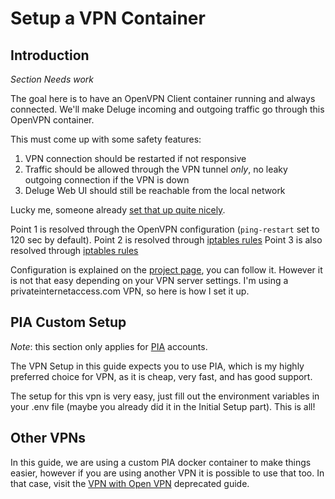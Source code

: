 # Setup a VPN Container

## Introduction

_Section Needs work_

The goal here is to have an OpenVPN Client container running and always connected. We'll make Deluge incoming and outgoing traffic go through this OpenVPN container.

This must come up with some safety features:

1. VPN connection should be restarted if not responsive
1. Traffic should be allowed through the VPN tunnel _only_, no leaky outgoing connection if the VPN is down
1. Deluge Web UI should still be reachable from the local network

Lucky me, someone already [set that up quite nicely](https://github.com/dperson/openvpn-client).

Point 1 is resolved through the OpenVPN configuration (`ping-restart` set to 120 sec by default).
Point 2 is resolved through [iptables rules](https://github.com/dperson/openvpn-client/blob/master/openvpn.sh#L52-L87)
Point 3 is also resolved through [iptables rules](https://github.com/dperson/openvpn-client/blob/master/openvpn.sh#L104)

Configuration is explained on the [project page](https://github.com/dperson/openvpn-client), you can follow it.
However it is not that easy depending on your VPN server settings.
I'm using a privateinternetaccess.com VPN, so here is how I set it up.

## PIA Custom Setup

_Note_: this section only applies for [PIA](https://privateinternetaccess.com) accounts.

The VPN Setup in this guide expects you to use PIA, which is my highly preferred choice for VPN, as it is cheap, very fast, and has good support.

The setup for this vpn is very easy, just fill out the environment variables in your .env file (maybe you already did it in the Initial Setup part). This is all!

## Other VPNs

In this guide, we are using a custom PIA docker container to make things easier, however if you are using another VPN it is possible to use that too. In that case, visit the [VPN with Open VPN](vpn-with-open-vpn.md) deprecated guide.
